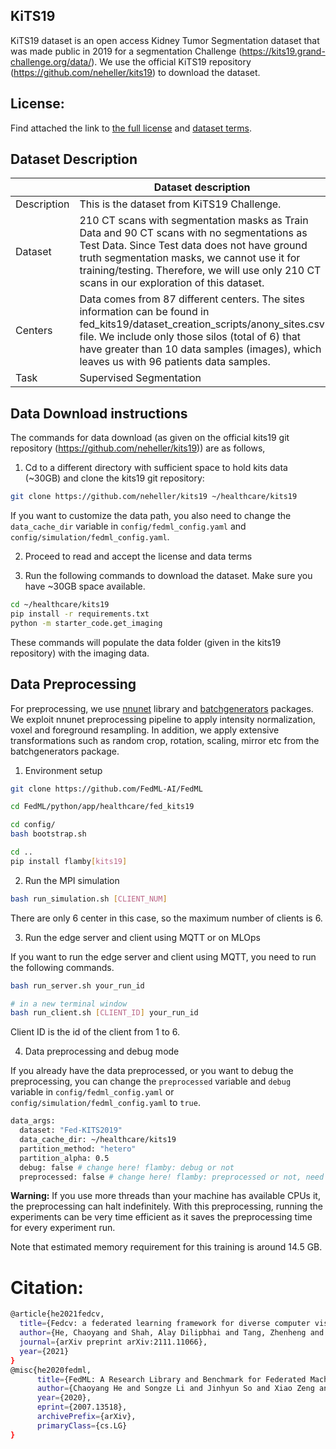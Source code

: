 ## KiTS19

KiTS19 dataset is an open access Kidney Tumor Segmentation dataset that was made public in 2019 for a segmentation Challenge (https://kits19.grand-challenge.org/data/).
We use the official KiTS19 repository (https://github.com/neheller/kits19) to download the dataset.

## License:

Find attached the link to [the full license](https://data.donders.ru.nl/doc/dua/CC-BY-NC-SA-4.0.html?0) and [dataset terms](https://kits19.grand-challenge.org/data/).

## Dataset Description

|             | Dataset description                                                                                                                                                                                                                                                                       |
| ----------- | ----------------------------------------------------------------------------------------------------------------------------------------------------------------------------------------------------------------------------------------------------------------------------------------- |
| Description | This is the dataset from KiTS19 Challenge.                                                                                                                                                                                                                                                |
| Dataset     | 210 CT scans with segmentation masks as Train Data and 90 CT scans with no segmentations as Test Data. Since Test data does not have ground truth segmentation masks, we cannot use it for training/testing. Therefore, we will use only 210 CT scans in our exploration of this dataset. |
| Centers     | Data comes from 87 different centers. The sites information can be found in fed_kits19/dataset_creation_scripts/anony_sites.csv file. We include only those silos (total of 6) that have greater than 10 data samples (images), which leaves us with 96 patients data samples.            |
| Task        | Supervised Segmentation                                                                                                                                                                                                                                                                   |

## Data Download instructions

The commands for data download
(as given on the official kits19 git repository (https://github.com/neheller/kits19)) are as follows,

1. Cd to a different directory with sufficient space to hold kits data (~30GB) and clone the kits19 git repository:

```bash
git clone https://github.com/neheller/kits19 ~/healthcare/kits19
```

If you want to customize the data path, you also need to change the `data_cache_dir` variable in `config/fedml_config.yaml` and `config/simulation/fedml_config.yaml`.

2. Proceed to read and accept the license and data terms

3. Run the following commands to download the dataset. Make sure you have ~30GB space available.

```bash
cd ~/healthcare/kits19
pip install -r requirements.txt
python -m starter_code.get_imaging
```

These commands will populate the data folder (given in the kits19 repository) with the imaging data.

## Data Preprocessing

For preprocessing, we use [nnunet](https://github.com/MIC-DKFZ/nnUNet) library and [batchgenerators](https://github.com/MIC-DKFZ/batchgenerators) packages. We exploit nnunet preprocessing pipeline
to apply intensity normalization, voxel and foreground resampling. In addition, we apply extensive transformations such as random crop, rotation, scaling, mirror etc from the batchgenerators package.

1. Environment setup

```bash
git clone https://github.com/FedML-AI/FedML

cd FedML/python/app/healthcare/fed_kits19

cd config/
bash bootstrap.sh

cd ..
pip install flamby[kits19]
```

2. Run the MPI simulation

```bash
bash run_simulation.sh [CLIENT_NUM]
```

There are only 6 center in this case, so the maximum number of clients is 6.

3. Run the edge server and client using MQTT or on MLOps

If you want to run the edge server and client using MQTT, you need to run the following commands.

```bash
bash run_server.sh your_run_id

# in a new terminal window
bash run_client.sh [CLIENT_ID] your_run_id
```

Client ID is the id of the client from 1 to 6.

4. Data preprocessing and debug mode

If you already have the data preprocessed, or you want to debug the preprocessing, you can change the `preprocessed` variable and `debug` variable in `config/fedml_config.yaml` or `config/simulation/fedml_config.yaml` to `true`.

```bash
data_args:
  dataset: "Fed-KITS2019"
  data_cache_dir: ~/healthcare/kits19
  partition_method: "hetero"
  partition_alpha: 0.5
  debug: false # change here! flamby: debug or not
  preprocessed: false # change here! flamby: preprocessed or not, need to preprocess in first

```

**Warning:** If you use more threads than your machine has available CPUs it, the preprocessing can halt indefinitely.
With this preprocessing, running the experiments can be very time efficient as it saves the preprocessing time for every experiment run.

Note that estimated memory requirement for this training is around 14.5 GB.

# Citation:

```bash
@article{he2021fedcv,
  title={Fedcv: a federated learning framework for diverse computer vision tasks},
  author={He, Chaoyang and Shah, Alay Dilipbhai and Tang, Zhenheng and Sivashunmugam, Di Fan1Adarshan Naiynar and Bhogaraju, Keerti and Shimpi, Mita and Shen, Li and Chu, Xiaowen and Soltanolkotabi, Mahdi and Avestimehr, Salman},
  journal={arXiv preprint arXiv:2111.11066},
  year={2021}
}
@misc{he2020fedml,
      title={FedML: A Research Library and Benchmark for Federated Machine Learning},
      author={Chaoyang He and Songze Li and Jinhyun So and Xiao Zeng and Mi Zhang and Hongyi Wang and Xiaoyang Wang and Praneeth Vepakomma and Abhishek Singh and Hang Qiu and Xinghua Zhu and Jianzong Wang and Li Shen and Peilin Zhao and Yan Kang and Yang Liu and Ramesh Raskar and Qiang Yang and Murali Annavaram and Salman Avestimehr},
      year={2020},
      eprint={2007.13518},
      archivePrefix={arXiv},
      primaryClass={cs.LG}
}
```
